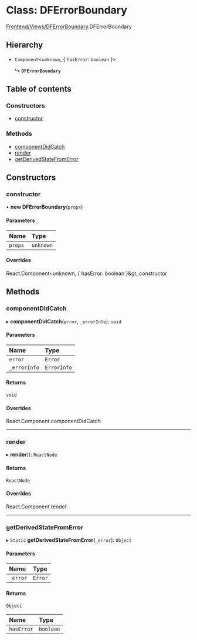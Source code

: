 # Class: DFErrorBoundary

[Frontend/Views/DFErrorBoundary](../modules/Frontend_Views_DFErrorBoundary.md).DFErrorBoundary

## Hierarchy

- `Component`<`unknown`, { `hasError`: `boolean` }\>

  ↳ **`DFErrorBoundary`**

## Table of contents

### Constructors

- [constructor](Frontend_Views_DFErrorBoundary.DFErrorBoundary.md#constructor)

### Methods

- [componentDidCatch](Frontend_Views_DFErrorBoundary.DFErrorBoundary.md#componentdidcatch)
- [render](Frontend_Views_DFErrorBoundary.DFErrorBoundary.md#render)
- [getDerivedStateFromError](Frontend_Views_DFErrorBoundary.DFErrorBoundary.md#getderivedstatefromerror)

## Constructors

### constructor

• **new DFErrorBoundary**(`props`)

#### Parameters

| Name    | Type      |
| :------ | :-------- |
| `props` | `unknown` |

#### Overrides

React.Component&lt;unknown, { hasError: boolean }\&gt;.constructor

## Methods

### componentDidCatch

▸ **componentDidCatch**(`error`, `_errorInfo`): `void`

#### Parameters

| Name         | Type        |
| :----------- | :---------- |
| `error`      | `Error`     |
| `_errorInfo` | `ErrorInfo` |

#### Returns

`void`

#### Overrides

React.Component.componentDidCatch

---

### render

▸ **render**(): `ReactNode`

#### Returns

`ReactNode`

#### Overrides

React.Component.render

---

### getDerivedStateFromError

▸ `Static` **getDerivedStateFromError**(`_error`): `Object`

#### Parameters

| Name     | Type    |
| :------- | :------ |
| `_error` | `Error` |

#### Returns

`Object`

| Name       | Type      |
| :--------- | :-------- |
| `hasError` | `boolean` |
